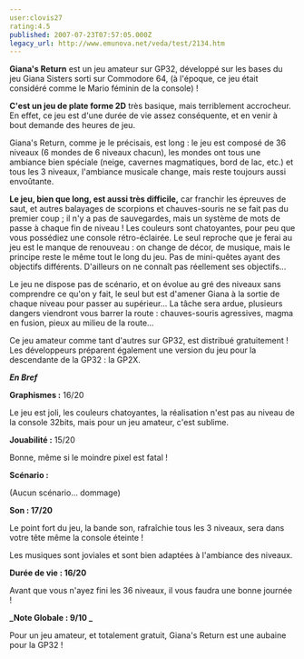 ```yaml
---
user:clovis27
rating:4.5
published: 2007-07-23T07:57:05.000Z
legacy_url: http://www.emunova.net/veda/test/2134.htm
---
```

**Giana's Return** est un jeu amateur sur GP32, développé sur les bases du jeu Giana Sisters sorti sur Commodore 64, (à l'époque, ce jeu était considéré comme le Mario féminin de la console) !  

  

**C'est un jeu de plate forme 2D** très basique, mais terriblement accrocheur. En effet, ce jeu est d'une durée de vie assez conséquente, et en venir à bout demande des heures de jeu.   

  

Giana's Return, comme je le précisais, est long : le jeu est composé de 36 niveaux (6 mondes de 6 niveaux chacun), les mondes ont tous une ambiance bien spéciale (neige, cavernes magmatiques, bord de lac, etc.) et tous les 3 niveaux, l'ambiance musicale change, mais reste toujours aussi envoûtante.  

  

**Le jeu, bien que long, est aussi très difficile,** car franchir les épreuves de saut, et autres balayages de scorpions et chauves-souris ne se fait pas du premier coup ; il n'y a pas de sauvegardes, mais un système de mots de passe à chaque fin de niveau ! Les couleurs sont chatoyantes, pour peu que vous possédiez une console rétro-éclairée. Le seul reproche que je ferai au jeu est le manque de renouveau : on change de décor, de musique, mais le principe reste le même tout le long du jeu. Pas de mini-quêtes ayant des objectifs différents. D'ailleurs on ne connaît pas réellement ses objectifs...  

  

Le jeu ne dispose pas de scénario, et on évolue au gré des niveaux sans comprendre ce qu'on y fait, le seul but est d'amener Giana à la sortie de chaque niveau pour passer au supérieur... La tâche sera ardue, plusieurs dangers viendront vous barrer la route : chauves-souris agressives, magma en fusion, pieux au milieu de la route...  

  

Ce jeu amateur comme tant d'autres sur GP32, est distribué gratuitement ! Les développeurs préparent également une version du jeu pour la descendante de la GP32 : la GP2X.  

  

  

**_En Bref_**  

  

**Graphismes :** 16/20  

Le jeu est joli, les couleurs chatoyantes, la réalisation n'est pas au niveau de la console 32bits, mais pour un jeu amateur, c'est sublime.  

  

**Jouabilité :** 15/20  

Bonne, même si le moindre pixel est fatal !  

  

**Scénario :**  

(Aucun scénario... dommage)  

  

**Son : 17/20**  

Le point fort du jeu, la bande son, rafraîchie tous les 3 niveaux, sera dans votre tête même la console éteinte !  

Les musiques sont joviales et sont bien adaptées à l'ambiance des niveaux.  

  

**Durée de vie : 16/20**  

Avant que vous n'ayez fini les 36 niveaux, il vous faudra une bonne journée !  

  

  

**_Note Globale : 9/10 _**  

Pour un jeu amateur, et totalement gratuit, Giana's Return est une aubaine pour la GP32 !